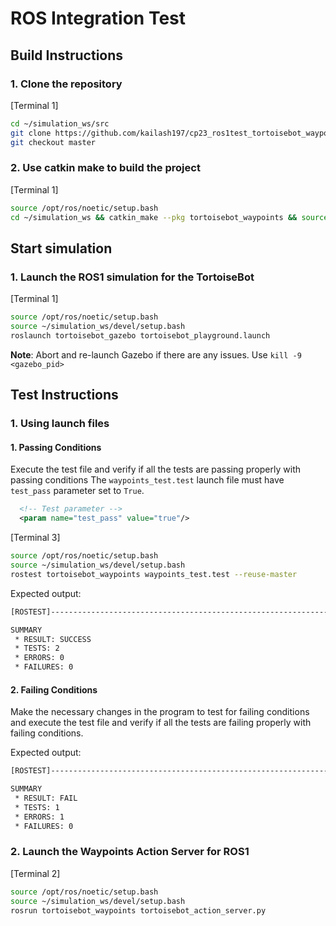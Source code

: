 # ROS Integration Test

## Build Instructions

### 1. Clone the repository
[Terminal 1]
```bash
cd ~/simulation_ws/src
git clone https://github.com/kailash197/cp23_ros1test_tortoisebot_waypoints.git
git checkout master

```
### 2. Use catkin make to build the project
[Terminal 1]
```bash
source /opt/ros/noetic/setup.bash
cd ~/simulation_ws && catkin_make --pkg tortoisebot_waypoints && source devel/setup.bash

```

## Start simulation

### 1. Launch the ROS1 simulation for the TortoiseBot
[Terminal 1]
```bash
source /opt/ros/noetic/setup.bash
source ~/simulation_ws/devel/setup.bash
roslaunch tortoisebot_gazebo tortoisebot_playground.launch

```

**Note**: Abort and re-launch Gazebo if there are any issues. Use `kill -9 <gazebo_pid>`

## Test Instructions

### 1. Using launch files 

#### 1. Passing Conditions
Execute the test file and verify if all the tests are passing properly with passing conditions
The `waypoints_test.test` launch file must have `test_pass` parameter set to `True`.
```xml
  <!-- Test parameter -->
  <param name="test_pass" value="true"/>
```

[Terminal 3]
```bash
source /opt/ros/noetic/setup.bash
source ~/simulation_ws/devel/setup.bash
rostest tortoisebot_waypoints waypoints_test.test --reuse-master

```

Expected output:
```bash
[ROSTEST]-----------------------------------------------------------------------

SUMMARY
 * RESULT: SUCCESS
 * TESTS: 2
 * ERRORS: 0
 * FAILURES: 0

```

#### 2. Failing Conditions
Make the necessary changes in the program to test for failing conditions and execute the test file and verify if all the tests are failing properly with failing conditions.

Expected output:
```bash
[ROSTEST]-----------------------------------------------------------------------

SUMMARY
 * RESULT: FAIL
 * TESTS: 1
 * ERRORS: 1
 * FAILURES: 0

```

### 2. Launch the Waypoints Action Server for ROS1
[Terminal 2]
```bash
source /opt/ros/noetic/setup.bash
source ~/simulation_ws/devel/setup.bash
rosrun tortoisebot_waypoints tortoisebot_action_server.py

```    





